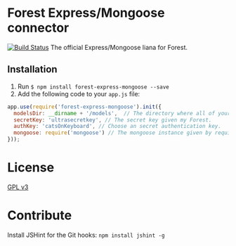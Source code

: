 # Forest Express/Mongoose connector
[![Build Status](https://travis-ci.org/ForestAdmin/forest-express-mongoose.svg?branch=master)](https://travis-ci.org/ForestAdmin/forest-express-mongoose)
The official Express/Mongoose liana for Forest.

## Installation

1. Run `$ npm install forest-express-mongoose --save`
2. Add the following code to your `app.js` file:
```javascript
app.use(require('forest-express-mongoose').init({
  modelsDir: __dirname + '/models',  // The directory where all of your Mongoose models are defined.
  secretKey: 'ultrasecretkey', // The secret key given my Forest.
  authKey: 'catsOnKeyboard', // Choose an secret authentication key.
  mongoose: require('mongoose') // The mongoose instance given by require('mongoose').
}));
```

# License

[GPL v3](https://github.com/SeyZ/forest-express-mongoose/blob/master/LICENSE)

# Contribute

Install JSHint for the Git hooks:
`npm install jshint -g`
